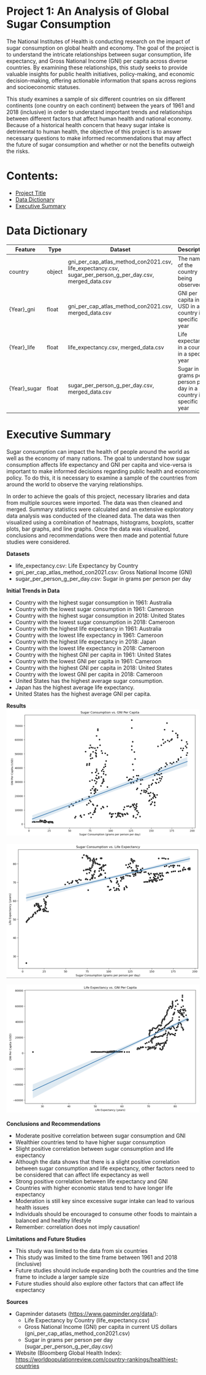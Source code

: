 # Project 1: An Analysis of Global Sugar Consumption

The National Institutes of Health is conducting research on the impact of sugar consumption on global health and economy. The goal of the project is to understand the intricate relationships between sugar consumption, life expectancy, and Gross National Income (GNI) per capita across diverse countries. By examining these relationships, this study seeks to provide valuable insights for public health initiatives, policy-making, and economic decision-making, offering actionable information that spans across regions and socioeconomic statuses.

This study examines a sample of six different countries on six different continents (one country on each continent) between the years of 1961 and 2018 (inclusive) in order to understand important trends and relationships between different factors that affect human health and national economy. Because of a historical health concern that heavy sugar intake is detrimental to human health, the objective of this project is to answer necessary questions to make informed recommendations that may affect the future of sugar consumption and whether or not the benefits outweigh the risks.

# Contents:
- [Project Title](#Project-1:-An-Analysis-of-Global-Sugar-Consumption)
- [Data Dictionary](#Data-Dictionary)
- [Executive Summary](#Executive-Summary)

# Data Dictionary

|Feature|Type|Dataset|Description|
|---|---|---|---|
|country|object|gni_per_cap_atlas_method_con2021.csv, life_expectancy.csv, sugar_per_person_g_per_day.csv, merged_data.csv|The name of the country being observed|
|{Year}_gni|float|gni_per_cap_atlas_method_con2021.csv, merged_data.csv|GNI per capita in USD in a country in a specific year|
|{Year}_life|float|life_expectancy.csv, merged_data.csv|Life expectancy in a country in a specific year|
|{Year}_sugar|float|sugar_per_person_g_per_day.csv, merged_data.csv|Sugar in grams per person per day in a country in a specific year|

# Executive Summary

Sugar consumption can impact the health of people around the world as well as the economy of many nations. The goal to understand how sugar consumption affects life expectancy and GNI per capita and vice-versa is important to make informed decisions regarding public health and economic policy. To do this, it is necessary to examine a sample of the countries from around the world to observe the varying relationships.

In order to achieve the goals of this project, necessary libraries and data from multiple sources were imported. The data was then cleaned and merged. Summary statistics were calculated and an extensive exploratory data analysis was conducted of the cleaned data. The data was then visualized using a combination of heatmaps, histograms, boxplots, scatter plots, bar graphs, and line graphs. Once the data was visualized, conclusions and recommendations were then made and potential future studies were considered.

**Datasets**
- life_expectancy.csv: Life Expectancy by Country
- gni_per_cap_atlas_method_con2021.csv: Gross National Income (GNI)
- sugar_per_person_g_per_day.csv: Sugar in grams per person per day

**Initial Trends in Data**
- Country with the highest sugar consumption in 1961: Australia
- Country with the lowest sugar consumption in 1961: Cameroon
- Country with the highest sugar consumption in 2018: United States
- Country with the lowest sugar consumption in 2018: Cameroon
- Country with the highest life expectancy in 1961: Australia
- Country with the lowest life expectancy in 1961: Cameroon
- Country with the highest life expectancy in 2018: Japan
- Country with the lowest life expectancy in 2018: Cameroon
- Country with the highest GNI per capita in 1961: United States
- Country with the lowest GNI per capita in 1961: Cameroon
- Country with the highest GNI per capita in 2018: United States
- Country with the lowest GNI per capita in 2018: Cameroon
- United States has the highest average sugar consumption.
- Japan has the highest average life expectancy.
- United States has the highest average GNI per capita.

**Results**
![alt text](./images/sugar_consumption_gni_per_capita.png)

![alt text](./images/sugar_consumption_life_expectancy.png)

![alt text](./images/life_expectancy_gni_per_capita.png)

**Conclusions and Recommendations**
- Moderate positive correlation between sugar consumption and GNI
- Wealthier countries tend to have higher sugar consumption
- Slight positive correlation between sugar consumption and life expectancy
- Although the data shows that there is a slight positive correlation between sugar consumption and life expectancy, other factors need to be considered that can affect life expectancy as well
- Strong positive correlation between life expectancy and GNI
- Countries with higher economic status tend to have longer life expectancy
- Moderation is still key since excessive sugar intake can lead to various health issues
- Individuals should be encouraged to consume other foods to maintain a balanced and healthy lifestyle
- Remember: correlation does not imply causation!

**Limitations and Future Studies**
- This study was limited to the data from six countries
- This study was limited to the time frame between 1961 and 2018 (inclusive)
- Future studies should include expanding both the countries and the time frame to include a larger sample size
- Future studies should also explore other factors that can affect life expectancy

**Sources**
- Gapminder datasets (https://www.gapminder.org/data/):
  - Life Expectancy by Country (life_expectancy.csv)
  - Gross National Income (GNI) per capita in current US dollars (gni_per_cap_atlas_method_con2021.csv)
  - Sugar in grams per person per day (sugar_per_person_g_per_day.csv)
- Website (Bloomberg Global Health Index): https://worldpopulationreview.com/country-rankings/healthiest-countries
